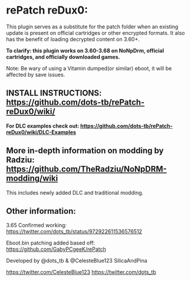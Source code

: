 # rePatch reDux0:

This plugin serves as a substitute for the patch folder when an existing update is present on official cartridges or other encrypted formats. It also has the benefit of loading decrypted content on 3.60+.

**To clarify: this plugin works on 3.60-3.68 on NoNpDrm, official cartridges, and officially downloaded games.**

Note: Be wary of using a Vitamin dumped(or similar) eboot, it will be affected by save issues. 

## INSTALL INSTRUCTIONS: https://github.com/dots-tb/rePatch-reDux0/wiki/
**For DLC examples check out: https://github.com/dots-tb/rePatch-reDux0/wiki/DLC-Examples**

## More in-depth information on modding by Radziu: https://github.com/TheRadziu/NoNpDRM-modding/wiki
This includes newly added DLC and traditional modding.

## Other information:
3.65 Confirmed working: https://twitter.com/dots_tb/status/972922611536576512

Eboot.bin patching added based off: https://github.com/GabyPCgeeK/rePatch

Developed by @dots_tb & @CelesteBlue123 SilicaAndPina

https://twitter.com/CelesteBlue123
https://twitter.com/dots_tb
